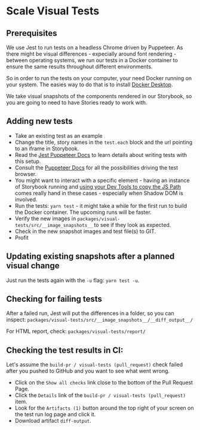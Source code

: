 # Scale Visual Tests

## Prerequisites
We use Jest to run tests on a headless Chrome driven by Puppeteer. As there might be visual differences - expecially around font rendering -  between operating systems, we run our tests in a Docker container to ensure the same results throughout different environments.

So in order to run the tests on your computer, your need Docker running on your system.
The easies way to do that is to install [Docker Desktop](https://www.docker.com/products/docker-desktop).

We take visual snapshots of the components rendered in our Storybook, so you are going to need to have Stories ready to work with.

## Adding new tests
- Take an existing test as an example 
- Change the title, story names in the `test.each` block and the url pointing to an iframe in Storybook.
- Read the [Jest Puppeteer Docs](https://github.com/smooth-code/jest-puppeteer) to learn details about writing tests with this setup. 
- Consult the [Puppeteer Docs](https://github.com/puppeteer/puppeteer/blob/v5.0.0/docs/api.md) for all the possibilities driving the test browser.
- You might want to interact with a specific element - having an instance of Storybook running and [using your Dev Tools to copy the JS Path](https://umaar.com/dev-tips/185-copy-js-path/) comes really hand in these cases - especially when Shadow DOM is involved.
- Run the tests: `yarn test` - it might take a while for the first run to build the Docker container. The upcoming runs will be faster.
- Verify the new images in `packages/visual-tests/src/__image_snapshots__` to see if they look as expected.
- Check in the new snapshot images and test file(s) to GIT.
- Profit

## Updating existing snapshots after a planned visual change
Just run the tests again with the `-u` flag: `yarn test -u`.

## Checking for failing tests
After a failed run, Jest will put the differences in a folder, so you can inspect: `packages/visual-tests/src/__image_snapshots__/__diff_output__/` 

For HTML report, check: `packages/visual-tests/report/`

## Checking the test results in CI:
Let's assume the `build-pr / visual-tests (pull_request)` check failed after you pushed to GitHub and you want to see what went wrong.

- Click on the `Show all checks` link close to the bottom of the Pull Request Page.
- Click the `Details` link of the `build-pr / visual-tests (pull_request)` item.
- Look for the `Artifacts (1)` button around the top right of your screen on the test run log page and click it.
- Download artifact `diff-output`.

